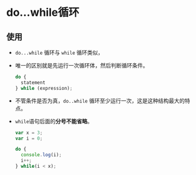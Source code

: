 # do…while循环

## 使用

  - `do...while` 循环与 `while` 循环类似，

  - 唯一的区别就是先运行一次循环体，然后判断循环条件。

    ```javascript
    do {
      statement
    } while (expression);
    ```

  - 不管条件是否为真，`do..while` 循环至少运行一次，这是这种结构最大的特点。

  - `while`语句后面的**分号不能省略**。

    ```javascript
    var x = 3;
    var i = 0;

    do {
      console.log(i);
      i++;
    } while(i < x);
    ```
